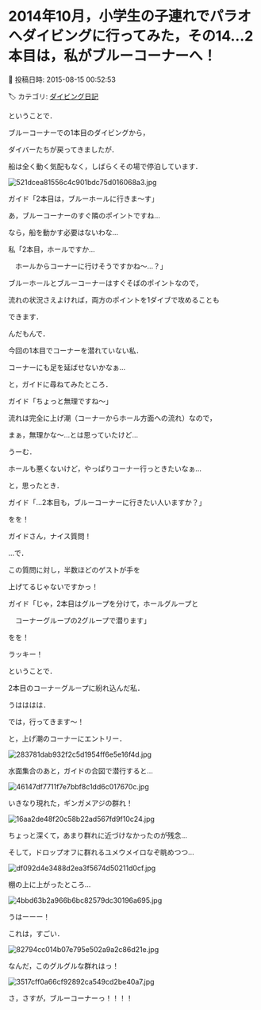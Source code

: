 # 2014年10月，小学生の子連れでパラオへダイビングに行ってみた，その14…2本目は，私がブルーコーナーへ！

📅 投稿日時: 2015-08-15 00:52:53

🏷️ カテゴリ: [ダイビング日記](ce3a7a8d424d112fce83ee85c81a0e344.md)

ということで．


ブルーコーナーでの1本目のダイビングから，


ダイバーたちが戻ってきましたが．





船は全く動く気配もなく，しばらくその場で停泊しています．




![521dcea81556c4c901bdc75d016068a3.jpg](images/521dcea81556c4c901bdc75d016068a3.jpg)







ガイド「2本目は，ブルーホールに行きま～す」





あ，ブルーコーナーのすぐ隣のポイントですね…


なら，船を動かす必要はないわな…





私「2本目，ホールですか…


　ホールからコーナーに行けそうですかね～…？」





ブルーホールとブルーコーナーはすぐそばのポイントなので，


流れの状況さえよければ，両方のポイントを1ダイブで攻めることも


できます．


んだもんで．


今回の1本目でコーナーを潜れていない私．


コーナーにも足を延ばせないかなぁ…


と，ガイドに尋ねてみたところ．





ガイド「ちょっと無理ですね～」





流れは完全に上げ潮（コーナーからホール方面への流れ）なので，


まぁ，無理かな～…とは思っていたけど…





うーむ．


ホールも悪くないけど，やっぱりコーナー行っときたいなぁ…


と，思ったとき．





ガイド「…2本目も，ブルーコーナーに行きたい人いますか？」





をを！


ガイドさん，ナイス質問！


…で．


この質問に対し，半数ほどのゲストが手を


上げてるじゃないですかっ！





ガイド「じゃ，2本目はグループを分けて，ホールグループと


　コーナーグループの2グループで潜ります」





をを！


ラッキー！





ということで．


2本目のコーナーグループに紛れ込んだ私．


うはははは．


では，行ってきます～！


と，上げ潮のコーナーにエントリー．




![283781dab932f2c5d1954ff6e5e16f4d.jpg](images/283781dab932f2c5d1954ff6e5e16f4d.jpg)




水面集合のあと，ガイドの合図で潜行すると…




![46147df7711f7e7bbf8c1dd6c017670c.jpg](images/46147df7711f7e7bbf8c1dd6c017670c.jpg)




いきなり現れた，ギンガメアジの群れ！




![16aa2de48f20c58b22ad567fd9f10c24.jpg](images/16aa2de48f20c58b22ad567fd9f10c24.jpg)




ちょっと深くて，あまり群れに近づけなかったのが残念…





そして，ドロップオフに群れるユメウメイロなぞ眺めつつ…




![df092d4e3488d2ea3f5674d50211d0cf.jpg](images/df092d4e3488d2ea3f5674d50211d0cf.jpg)







棚の上に上がったところ…




![4bbd63b2a966b6bc82579dc30196a695.jpg](images/4bbd63b2a966b6bc82579dc30196a695.jpg)




うはーーー！


これは，すごい．




![82794cc014b07e795e502a9a2c86d21e.jpg](images/82794cc014b07e795e502a9a2c86d21e.jpg)




なんだ，このグルグルな群れはっ！




![3517cff0a66cf92892ca549cd2be40a7.jpg](images/3517cff0a66cf92892ca549cd2be40a7.jpg)




さ，さすが，ブルーコーナーっ！！！！
